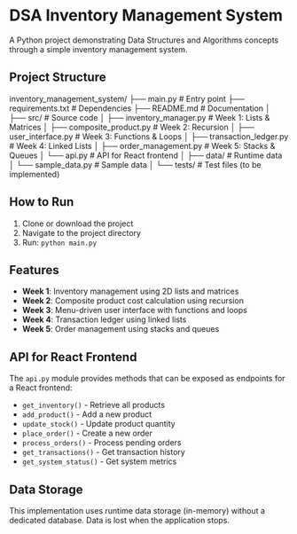 # DSA Inventory Management System

A Python project demonstrating Data Structures and Algorithms concepts through a simple inventory management system.

## Project Structure
inventory_management_system/
├── main.py # Entry point
├── requirements.txt # Dependencies
├── README.md # Documentation
│
├── src/ # Source code
│ ├── inventory_manager.py # Week 1: Lists & Matrices
│ ├── composite_product.py # Week 2: Recursion
│ ├── user_interface.py # Week 3: Functions & Loops
│ ├── transaction_ledger.py # Week 4: Linked Lists
│ ├── order_management.py # Week 5: Stacks & Queues
│ └── api.py # API for React frontend
│
├── data/ # Runtime data
│ └── sample_data.py # Sample data
│
└── tests/ # Test files (to be implemented)



## How to Run

1. Clone or download the project
2. Navigate to the project directory
3. Run: `python main.py`

## Features

- **Week 1**: Inventory management using 2D lists and matrices
- **Week 2**: Composite product cost calculation using recursion
- **Week 3**: Menu-driven user interface with functions and loops
- **Week 4**: Transaction ledger using linked lists
- **Week 5**: Order management using stacks and queues

## API for React Frontend

The `api.py` module provides methods that can be exposed as endpoints for a React frontend:

- `get_inventory()` - Retrieve all products
- `add_product()` - Add a new product
- `update_stock()` - Update product quantity
- `place_order()` - Create a new order
- `process_orders()` - Process pending orders
- `get_transactions()` - Get transaction history
- `get_system_status()` - Get system metrics

## Data Storage

This implementation uses runtime data storage (in-memory) without a dedicated database. Data is lost when the application stops.